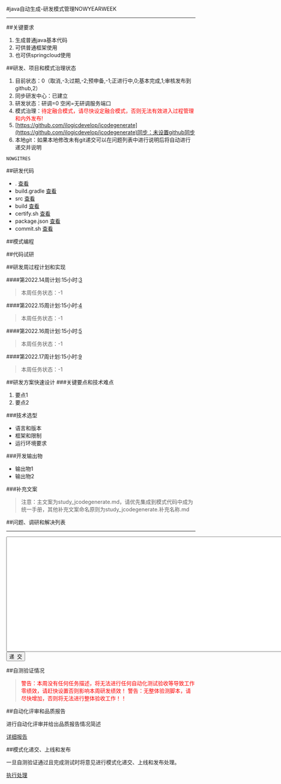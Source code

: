 
#java自动生成-研发模式管理NOWYEARWEEK

---

##关键要求
1. 生成普通java基本代码
2. 可供普通框架使用
3. 也可供springcloud使用

##研发、项目和模式治理状态
1. 目前状态：0（取消,-3;过期,-2;预申备,-1;正进行中,0;基本完成,1;审核发布到github,2）
2. 同步研发中心：已建立
3. 研发状态：研调=0 空闲=无研调服务端口
4. 模式治理：<font color=red>待定融合模式，请尽快设定融合模式，否则无法有效进入过程管理和内外发布!</font>
5. [https://github.com/ilogicdevelop/jcodegenerate](https://github.com/ilogicdevelop/jcodegenerate)同步：未设置github同步
6. 本地git：如果本地修改未有git递交可以在问题列表中进行说明后将自动进行递交并说明

```
NOWGITRES
```

##研发代码
+ . [查看](http://develop.taijiyun.cc:9000/cgi-bin/publish/ishow?p_id=14&t_id=7&d_id=0&url=isynccodecenter_zengmanping.shtml&_fieldvalue_projectname=isynccodecenter&_fieldvalue_myaccount=zengmanping)
+ build.gradle <a href="/opc/ishow?p_id=14&t_id=5&d_id=2&url=jcodegenerate.shtml&progName=build.gradle">查看</a>
+ src <a href="/opc/ishow?p_id=14&t_id=5&d_id=2&url=jcodegenerate.shtml&progName=src">查看</a>
+ build <a href="/opc/ishow?p_id=14&t_id=5&d_id=2&url=jcodegenerate.shtml&progName=build">查看</a>
+ certify.sh <a href="/opc/ishow?p_id=14&t_id=5&d_id=2&url=jcodegenerate.shtml&progName=certify.sh">查看</a>
+ package.json <a href="/opc/ishow?p_id=14&t_id=5&d_id=2&url=jcodegenerate.shtml&progName=package.json">查看</a>
+ commit.sh <a href="/opc/ishow?p_id=14&t_id=5&d_id=2&url=jcodegenerate.shtml&progName=commit.sh">查看</a>


##模式编程


##代码试研


##研发周过程计划和实现

####第2022.14周计划:15小时:[3](this_doc?p_id=14&t_id=11&d_id=3&op=U)


> 本周任务状态：-1


####第2022.15周计划:15小时:[4](this_doc?p_id=14&t_id=11&d_id=4&op=U)


> 本周任务状态：-1


####第2022.16周计划:15小时:[5](this_doc?p_id=14&t_id=11&d_id=5&op=U)


> 本周任务状态：-1


####第2022.17周计划:15小时:[9](this_doc?p_id=14&t_id=11&d_id=9&op=U)


> 本周任务状态：-1



##研发方案快速设计
###关键要点和技术难点
1. 要点1
2. 要点2

###技术选型
+ 语言和版本
+ 框架和限制
+ 运行环境要求

###开发输出物
+ 输出物1
+ 输出物2


###补充文案


>注意：主文案为study_jcodegenerate.md，请优先集成到模式代码中成为统一手册，其他补充文案命名原则为study_jcodegenerate.补充名称.md

##问题、调研和解决列表


---

<form id="mystudy" name="myform" method="post">
<input type=hidden name=p_id value=14>
<input type=hidden name=t_id value=5>
<input type=hidden name=d_id value=2>
<input type=hidden name=url value="jcodegenerate.shtml">
<textarea name="studylog" rows=20 cols=100></textarea>
<br>
<input type=submit value="递  交">
</form>

##自测验证情况

> <font color=red>警告：本周没有任何任务描述，将无法进行任何自动化测试验收等导致工作零绩效，请赶快设置否则影响本周研发绩效！</font>
> <font color=red>警告：无整体验测脚本，请尽快增加，否则将无法进行整体验收工作！！</font>

<div id="testcode"></div>

##自动化评审和品质报告

进行自动化评审并给出品质报告情况简述

[详细报告](http://saas.ilogic.cn)

##模式化递交、上线和发布

一旦自测验证通过且完成测试时将意见进行模式化递交、上线和发布处理。

[执行处理](http://saas.ilogic.cn)


